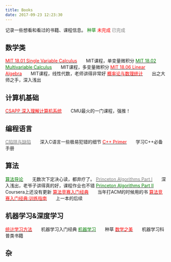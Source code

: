 ```yaml
---
title: Books
date: 2017-09-23 12:23:30
---
```

记录一些想看和看过的书籍、课程信息。
<font color=green>种草</font>
<font color=red>未完成</font>
<font color=gray>已完成</font>

## 数学类
[<font color=red>MIT 18.01 Single Variable Calculus</font>](https://ocw.mit.edu/courses/mathematics/18-01-single-variable-calculus-fall-2006/video-lectures/)&emsp;&emsp;MIT课程，单变量微积分
[<font color=green>MIT 18.02 Multivariable Calculus</font>](https://ocw.mit.edu/courses/mathematics/18-02-multivariable-calculus-fall-2007/video-lectures/)&emsp;&emsp;MIT课程，多变量微积分
[<font color=red>MIT 18.06 Linear Algebra</font>](https://ocw.mit.edu/courses/mathematics/18-06-linear-algebra-spring-2010/video-lectures/)&emsp;&emsp;MIT课程，线性代数，老师讲得非常好
[<font color=red>概率论与数理统计</font>](https://www.amazon.cn/%E9%99%88%E5%B8%8C%E5%AD%BA%E6%96%87%E9%9B%86%E2%80%A2%E6%A6%82%E7%8E%87%E8%AE%BA%E4%B8%8E%E6%95%B0%E7%90%86%E7%BB%9F%E8%AE%A1-%E9%99%88%E5%B8%8C%E5%AD%BA/dp/B00264GG56/ref=sr_1_5?ie=UTF8&qid=1506236837&sr=8-5&keywords=%E6%A6%82%E7%8E%87%E8%AE%BA%E4%B8%8E%E6%95%B0%E7%90%86%E7%BB%9F%E8%AE%A1)&emsp;&emsp;出之大师之手，深入浅出


## 计算机基础
[<font color=red>CSAPP 深入理解计算机系统</font>](http://www.cs.cmu.edu/afs/cs/academic/class/15213-s17/www/schedule.html)&emsp;&emsp;CMU最火的一门课程，强推！

## 编程语言
[<font color=gray>C陷阱与缺陷</font>](https://www.amazon.cn/C%E9%99%B7%E9%98%B1%E4%B8%8E%E7%BC%BA%E9%99%B7-%E5%87%AF%E5%B0%BC%E6%A0%BC/dp/B0012UMPBY/)&emsp;&emsp;深入C语言一些极易犯错的细节
[<font color=red>C++ Primer</font>]()&emsp;&emsp;学习C++必备手册

## 算法
[<font color=green>算法导论</font>]()&emsp;&emsp;无数次下定决心读，都弃疗了。
[<font color=gray>Princeton Algorithms Part I</font>](https://www.coursera.org/learn/algorithms-part1/home/welcome)&emsp;&emsp;深入浅出，老爷子讲得真的好，课程作业也不错
[<font color=green>Princeton Algorithms Part II</font>]()&emsp;&emsp;Coursera上还没有更新
[<font color=red>算法竞赛入门经典</font>](https://www.amazon.cn/%E5%9B%BE%E4%B9%A6/dp/B00KVZ43PW/ref=sr_1_1?ie=UTF8&qid=1506237322&sr=8-1&keywords=%E7%AE%97%E6%B3%95%E7%AB%9E%E8%B5%9B%E5%85%A5%E9%97%A8%E7%BB%8F%E5%85%B8)&emsp;&emsp;当年打ACM的时候用的书
[<font color=red>算法竞赛入门经典:训练指南</font>](https://www.amazon.cn/%E7%AE%97%E6%B3%95%E7%AB%9E%E8%B5%9B%E5%85%A5%E9%97%A8%E7%BB%8F%E5%85%B8-%E8%AE%AD%E7%BB%83%E6%8C%87%E5%8D%97-%E5%88%98%E6%B1%9D%E4%BD%B3/dp/B009SJJGOU/ref=sr_1_2?ie=UTF8&qid=1506237322&sr=8-2&keywords=%E7%AE%97%E6%B3%95%E7%AB%9E%E8%B5%9B%E5%85%A5%E9%97%A8%E7%BB%8F%E5%85%B8)&emsp;&emsp;上一本的后续


## 机器学习&深度学习
[<font color=red>统计学习方法</font>](https://www.amazon.cn/%E7%BB%9F%E8%AE%A1%E5%AD%A6%E4%B9%A0%E6%96%B9%E6%B3%95-%E6%9D%8E%E8%88%AA/dp/B007TSFMTA/ref=sr_1_1?ie=UTF8&qid=1506237627&sr=8-1&keywords=%E7%BB%9F%E8%AE%A1%E5%AD%A6%E4%B9%A0%E6%96%B9%E6%B3%95)&emsp;&emsp;机器学习入门经典
[<font color=green>机器学习</font>](https://www.amazon.cn/gp/product/B01ARKEV1G/ref=pd_sim_14_1?ie=UTF8&psc=1&refRID=A6J29BHNSH30X562TDHK)&emsp;&emsp;种草
[<font color=red>数学之美</font>](https://www.amazon.cn/%E5%9B%BE%E4%B9%A6/dp/B00P6OJ09C/ref=sr_1_1?ie=UTF8&qid=1506237803&sr=8-1&keywords=%E6%95%B0%E5%AD%A6%E4%B9%8B%E7%BE%8E)&emsp;&emsp;机器学习科普类书籍


## 杂